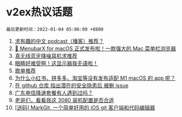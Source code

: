 # v2ex热议话题

`最后更新时间：2022-01-04 05:06:09 +0800`

1. [求有趣的中文 podcast（播客）推荐？](https://www.v2ex.com/t/825875)
1. [🎉 MenubarX for macOS 正式发布啦！一款强大的 Mac 菜单栏浏览器](https://www.v2ex.com/t/825917)
1. [真无线蓝牙降噪耳机求推荐](https://www.v2ex.com/t/825894)
1. [眼睛好难受啊！这显示器我无语啦！](https://www.v2ex.com/t/825919)
1. [歌单推荐](https://www.v2ex.com/t/825877)
1. [为什么小红书、拼多多、淘宝等没有发布适配 M1 macOS 的 app 呢？](https://www.v2ex.com/t/825915)
1. [在 github 仓库 指出潜在的安全隐患后 被删 issue](https://www.v2ex.com/t/825909)
1. [广东电信降速套餐有人遇到过吗？](https://www.v2ex.com/t/825940)
1. [老哥们，看看我这 3080 装机配置是否合适](https://www.v2ex.com/t/825946)
1. [[送码] MarkGit, 一个简单好用的 iOS git 客户端和代码编辑器](https://www.v2ex.com/t/825900)

